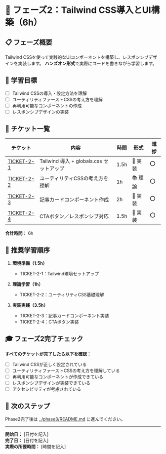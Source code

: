 # 🧱 フェーズ2：Tailwind CSS導入とUI構築（6h）

## 📋 フェーズ概要

Tailwind CSSを使って実践的なUIコンポーネントを構築し、レスポンシブデザインを実装します。
**ハンズオン形式**で実際にコードを書きながら学習します。

## 🎯 学習目標

- [ ] Tailwind CSSの導入・設定方法を理解
- [ ] ユーティリティファーストCSSの考え方を理解
- [ ] 再利用可能なコンポーネントの作成
- [ ] レスポンシブデザインの実装

## 🎫 チケット一覧

| チケット | 内容 | 時間 | 形式 | 進捗 |
|---------|------|------|------|------|
| [TICKET-2-1](./ticket-2-1-tailwind-setup.md) | Tailwind 導入 + globals.css セットアップ | 1.5h | 🔨 実装 | ⭕ |
| [TICKET-2-2](./ticket-2-2-utility-css-theory.md) | ユーティリティCSSの考え方を理解 | 1h | 📚 理論 | ⭕ |
| [TICKET-2-3](./ticket-2-3-article-card-component.md) | 記事カードコンポーネント作成 | 2h | 🔨 実装 | ⭕ |
| [TICKET-2-4](./ticket-2-4-cta-button-responsive.md) | CTAボタン／レスポンシブ対応 | 1.5h | 🔨 実装 | ⭕ |

**合計時間：** 6h

## 🚀 推奨学習順序

1. **環境準備（1.5h）**
   - TICKET-2-1：Tailwind環境セットアップ

2. **理論学習（1h）**
   - TICKET-2-2：ユーティリティCSS基礎理解

3. **実装実践（3.5h）**
   - TICKET-2-3：記事カードコンポーネント実装
   - TICKET-2-4：CTAボタン実装

## 🎓 フェーズ2完了チェック

**すべてのチケットが完了したら以下を確認：**

- [ ] Tailwind CSSが正しく設定されている
- [ ] ユーティリティファーストCSSの考え方を理解している
- [ ] 再利用可能なコンポーネントが作成できている
- [ ] レスポンシブデザインが実装できている
- [ ] アクセシビリティが考慮されている

## 🎯 次のステップ

Phase2完了後は [../phase3/README.md](../phase3/README.md) に進んでください。

---

**開始日：** [日付を記入]  
**完了日：** [日付を記入]  
**実際の所要時間：** [時間を記入] 